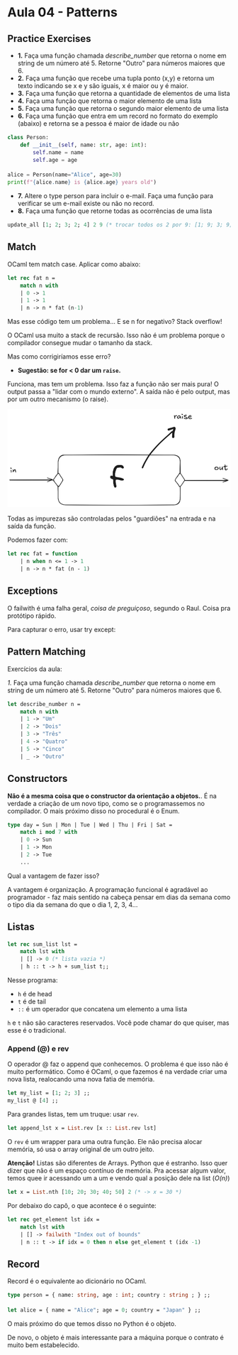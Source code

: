 # Aula 04 - Patterns

## Practice Exercises

- **1.** Faça uma função chamada *describe_number* que retorna o nome em string de um número até 5. Retorne "Outro" para números maiores que 6.
- **2.** Faça uma função que recebe uma tupla ponto (x,y) e retorna um texto indicando se x e y são iguais, x é maior ou y é maior.
- **3.** Faça uma função que retorna a quantidade de elementos de uma lista
- **4.** Faça uma função que retorna o maior elemento de uma lista
- **5.** Faça uma função que retorna o segundo maior elemento de uma lista
- **6.** Faça uma função que entra em um record no formato do exemplo (abaixo) e retorna se a pessoa é maior de idade ou não

```python
class Person:
    def __init__(self, name: str, age: int):
        self.name = name
        self.age = age

alice = Person(name="Alice", age=30)
print(f"{alice.name} is {alice.age} years old")
``` 

- **7.** Altere o type person para incluir o e-mail. Faça uma função para verificar se um e-mail existe ou não no record.
- **8.** Faça uma função que retorne todas as ocorrências de uma lista

```ocaml
update_all [1; 2; 3; 2; 4] 2 9 (* trocar todos os 2 por 9: [1; 9; 3; 9; 4] *)
```

## Match

OCaml tem match case. Aplicar como abaixo:

```ocaml
let rec fat n =
    match n with
    | 0 -> 1
    | 1 -> 1
    | n -> n * fat (n-1)
```

Mas esse código tem um problema... E se n for negativo? Stack overflow!

O OCaml usa muito a stack de recursão. Isso não é um problema porque o compilador consegue mudar o tamanho da stack.

Mas como corrigiríamos esse erro?

 - **Sugestão: se for < 0 dar um `raise`.**

Funciona, mas tem um problema. Isso faz a função não ser mais pura! O output passa a "lidar com o mundo externo". A saída não é pelo output, mas por um outro mecanismo (o raise).

![alt text](image.png)

Todas as impurezas são controladas pelos "guardiões" na entrada e na saída da função.

Podemos fazer com:

```ocaml
let rec fat = function
    | n when n <= 1 -> 1
    | n -> n * fat (n - 1)
```

## Exceptions

O failwith é uma falha geral, *coisa de preguiçoso*, segundo o Raul. Coisa pra protótipo rápido.

Para capturar o erro, usar try except:

## Pattern Matching

Exercícios da aula:

*1.* Faça uma função chamada *describe_number* que retorna o nome em string de um número até 5. Retorne "Outro" para números maiores que 6.

```ocaml
let describe_number n =
    match n with
    | 1 -> "Um"
    | 2 -> "Dois"
    | 3 -> "Três"
    | 4 -> "Quatro"
    | 5 -> "Cinco"
    | _ -> "Outro"
```

## Constructors

**Não é a mesma coisa que o constructor da orientação a objetos.**. É na verdade a criação de um novo tipo, como se o programassemos no compilador. O mais próximo disso no procedural é o Enum.

```ocaml
type day = Sun | Mon | Tue | Wed | Thu | Fri | Sat =
    match i mod 7 with
    | 0 -> Sun
    | 1 -> Mon
    | 2 -> Tue
    ...
```

Qual a vantagem de fazer isso?

A vantagem é organização. A programação funcional é agradável ao programador - faz mais sentido na cabeça pensar em dias da semana como o tipo dia da semana do que o dia 1, 2, 3, 4...

## Listas

```ocaml
let rec sum_list lst = 
    match lst with
    | [] -> 0 (* lista vazia *)
    | h :: t -> h + sum_list t;;
```

Nesse programa:
 - `h` é de head
 - `t` é de tail
 - `::` é um operador que concatena um elemento a uma lista

`h` e `t` não são caracteres reservados. Você pode chamar do que quiser, mas esse é o tradicional.

### Append (@) e rev

O operador @ faz o append que conhecemos. O problema é que isso não é muito performático. Como é OCaml, o que fazemos é na verdade criar uma nova lista, realocando uma nova fatia de memória.

```ocaml
let my_list = [1; 2; 3] ;;
my_list @ [4] ;;
```

Para grandes listas, tem um truque: usar `rev`.

```ocaml
let append_lst x = List.rev [x :: List.rev lst]
```

O `rev` é um wrapper para uma outra função. Ele não precisa alocar memória, só usa o array original de um outro jeito.

**Atenção!** Listas são diferentes de Arrays. Python que é estranho. Isso quer dizer que não é um espaço contínuo de memória. Pra acessar algum valor, temos quee ir acessando um a um e vendo qual a posição dele na list (*O(n)*)

```ocaml
let x = List.nth [10; 20; 30; 40; 50] 2 (* -> x = 30 *)
```

Por debaixo do capô, o que acontece é o seguinte:

```ocaml
let rec get_element lst idx = 
    match lst with
    | [] -> failwith "Index out of bounds"
    | n :: t -> if idx = 0 then n else get_element t (idx -1)
```

## Record

Record é o equivalente ao dicionário no OCaml.

```ocaml
type person = { name: string, age : int; country : string ; } ;;

let alice = { name = "Alice"; age = 0; country = "Japan" } ;;
```

O mais próximo do que temos disso no Python é o objeto.

De novo, o objeto é mais interessante para a máquina porque o contrato é muito bem estabelecido.

